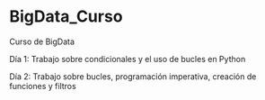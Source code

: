 # BigData_Curso
Curso de BigData

Día 1: 
  Trabajo sobre condicionales y el uso de bucles en Python
  
  
Día 2:
  Trabajo sobre bucles, programación imperativa, creación de funciones y filtros
